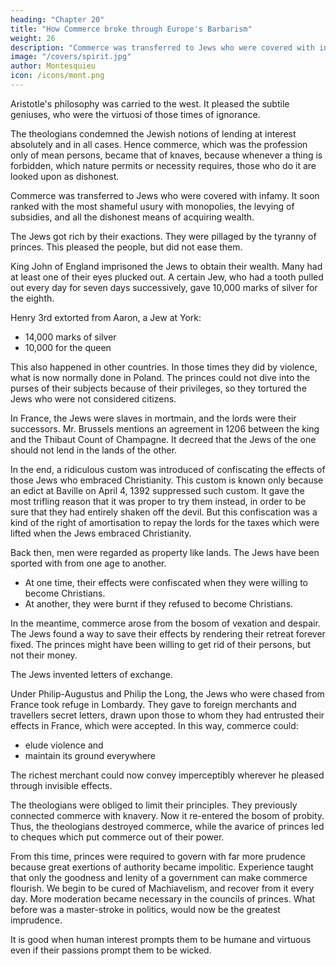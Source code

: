 ```yaml
---
heading: "Chapter 20"
title: "How Commerce broke through Europe's Barbarism"
weight: 26
description: "Commerce was transferred to Jews who were covered with infamy. It soon ranked with the most shameful usury with monopolies, the levying of subsidies, and all the dishonest means of acquiring wealth"
image: "/covers/spirit.jpg"
author: Montesquieu
icon: /icons/mont.png
---
```




Aristotle's philosophy was carried to the west. It pleased the subtile geniuses, who were the virtuosi of those times of ignorance.

The theologians condemned the Jewish notions of lending at interest absolutely and in all cases. Hence commerce, which was the profession only of mean persons, became that of knaves, because whenever a thing is forbidden, which nature permits or necessity requires, those who do it are looked upon as dishonest.

Commerce was transferred to Jews who were covered with infamy. It soon ranked with the most shameful usury with monopolies, the levying of subsidies, and all the dishonest means of acquiring wealth.

The Jews got rich by their exactions. They were pillaged by the tyranny of princes. This pleased the people, but did not ease them.

King John of England imprisoned the Jews to obtain their wealth. Many had at least one of their eyes plucked out. A certain Jew, who had a tooth pulled out every day for seven days successively, gave 10,000 marks of silver for the eighth.

Henry 3rd extorted from Aaron, a Jew at York:
- 14,000 marks of silver
- 10,000 for the queen

This also happened in other countries. In those times they did by violence, what is now normally done in Poland. The princes could not dive into the purses of their subjects because of their privileges, so they tortured the Jews who were not considered citizens. 

In France, the Jews were slaves in mortmain, and the lords were their successors. Mr. Brussels mentions an agreement in 1206 between the king and the Thibaut Count of Champagne. It decreed that the Jews of the one should not lend in the lands of the other. 

In the end, a ridiculous custom was introduced of confiscating the effects of those Jews who embraced Christianity. This custom is known only because an edict at Baville on April 4, 1392 suppressed such custom. It gave the most trifling reason that it was proper to try them instead, in order to be sure that they had entirely shaken off the devil. But this confiscation was a kind of the right of amortisation to repay the lords for the taxes which were lifted when the Jews embraced Christianity.

Back then, men were regarded as property like lands. The Jews have been sported with from one age to another.
- At one time, their effects were confiscated when they were willing to become Christians.
- At another, they were burnt if they refused to become Christians.

In the meantime, commerce arose from the bosom of vexation and despair. The Jews found a way to save their effects by rendering their retreat forever fixed. The princes might have been willing to get rid of their persons, but not their money.

The Jews invented letters of exchange.

Under Philip-Augustus and Philip the Long, the Jews who were chased from France took refuge in Lombardy. They gave to foreign merchants and travellers secret letters, drawn upon those to whom they had entrusted their effects in France, which were accepted. In this way, commerce could:
- elude violence and
- maintain its ground everywhere

The richest merchant could now convey imperceptibly wherever he pleased through invisible effects. 

The theologians were obliged to limit their principles. They previously connected commerce with knavery. Now it re-entered the bosom of probity. Thus, the theologians destroyed commerce, while the avarice of princes led to cheques which put commerce out of their power.

From this time, princes were required to govern with far more prudence because great exertions of authority became impolitic. Experience taught that only the goodness and lenity of a government can make commerce flourish. We begin to be cured of Machiavelism, and recover from it every day. More moderation became necessary in the councils of princes. What before was a master-stroke in politics, would now be the greatest imprudence.

It is good when human interest prompts them to be humane and virtuous even if their passions prompt them to be wicked.

